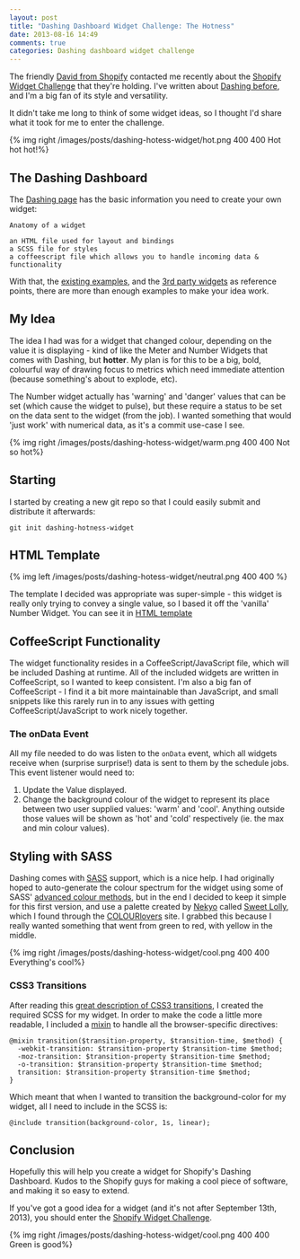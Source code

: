 ```yaml
---
layout: post
title: "Dashing Dashboard Widget Challenge: The Hotness"
date: 2013-08-16 14:49
comments: true
categories: Dashing dashboard widget challenge
---
```


The friendly [David from Shopify](https://twitter.com/davefp) contacted me
recently about the [Shopify Widget
Challenge](http://dashing.challengepost.com/) that they're holding. I've
written about [Dashing before](/blog/2013/01/23/dashboards-for-graphite), and
I'm a big fan of its style and versatility.

It didn't take me long to think of some widget ideas, so I thought I'd share
what it took for me to enter the challenge.

{% img right /images/posts/dashing-hotess-widget/hot.png 400 400 Hot hot hot!%}

<!--more-->

## The Dashing Dashboard

The [Dashing page](http://shopify.github.io/dashing/) has the basic information
you need to create your own widget:

    Anatomy of a widget

    an HTML file used for layout and bindings
    a SCSS file for styles
    a coffeescript file which allows you to handle incoming data & functionality

With that, the [existing
examples](https://github.com/Shopify/dashing/tree/master/templates/project/widgets),
and the [3rd party
widgets](https://github.com/Shopify/dashing/wiki/Additional-Widgets) as
reference points, there are more than enough examples to make your idea work.

## My Idea

The idea I had was for a widget that changed colour, depending on the value it
is displaying - kind of like the Meter and Number Widgets that comes with
Dashing, but __hotter__. My plan is for this to be a big, bold, colourful way of
drawing focus to metrics which need immediate attention (because something's
about to explode, etc).

The Number widget actually has 'warning' and 'danger' values that can be set
(which cause the widget to pulse), but these require a status to be set on the
data sent to the widget (from the job). I wanted something that would 'just
work' with numerical data, as it's a commit use-case I see.

{% img right /images/posts/dashing-hotess-widget/warm.png 400 400 Not so hot%}

## Starting

I started by creating a new git repo so that I could easily submit and
distribute it afterwards:

    git init dashing-hotness-widget

## HTML Template

{% img left /images/posts/dashing-hotess-widget/neutral.png 400 400 %}

The template I decided was appropriate was super-simple - this widget is really
only trying to convey a single value, so I based it off the 'vanilla' Number
Widget. You can see it in [HTML template](hotness.html)


## CoffeeScript Functionality

The widget functionality resides in a CoffeeScript/JavaScript file, which will
be included Dashing at runtime. All of the included widgets are written in
CoffeeScript, so I wanted to keep consistent. I'm also a big fan of
CoffeeScript - I find it a bit more maintainable than JavaScript, and small
snippets like this rarely run in to any issues with getting
CoffeeScript/JavaScript to work nicely together.

### The onData Event

All my file needed to do was listen to the `onData` event, which all widgets
receive when (surprise surprise!) data is sent to them by the schedule jobs.
This event listener would need to:

1. Update the Value displayed.
1. Change the background colour of the widget to represent its place between
two user supplied values: 'warm' and 'cool'. Anything outside those values will
be shown as 'hot' and 'cold' respectively (ie. the max and min colour values).

## Styling with SASS

Dashing comes with [SASS](http://sass-lang.com/) support, which is a nice help.
I had originally hoped to auto-generate the colour spectrum for the widget
using some of SASS' [advanced colour
methods](http://nex-3.com/posts/89-powerful-color-manipulation-with-sass), but
in the end I decided to keep it simple for this first version, and use a
palette created by [Nekyo](http://www.colourlovers.com/lover/nekoyo) called
[Sweet Lolly](http://www.colourlovers.com/palette/56122/Sweet_Lolly), which I
found through the [COLOURlovers](http://www.colourlovers.com/) site. I grabbed
this because I really wanted something that went from green to red, with yellow
in the middle.

{% img right /images/posts/dashing-hotess-widget/cool.png 400 400 Everything's cool%}

### CSS3 Transitions

After reading this [great description of CSS3
transitions](http://css3.bradshawenterprises.com/transitions/), I created the
required SCSS for my widget. In order to make the code a little more readable,
I included a
[mixin](http://sass-lang.com/docs/yardoc/file.SASS_REFERENCE.html#mixins) to
handle all the browser-specific directives:

    @mixin transition($transition-property, $transition-time, $method) {
      -webkit-transition: $transition-property $transition-time $method;
      -moz-transition: $transition-property $transition-time $method;
      -o-transition: $transition-property $transition-time $method;
      transition: $transition-property $transition-time $method;
    }

Which meant that when I wanted to transition the background-color for my
widget, all I need to include in the SCSS is:
  
    @include transition(background-color, 1s, linear);

## Conclusion

Hopefully this will help you create a widget for Shopify's Dashing Dashboard.
Kudos to the Shopify guys for making a cool piece of software, and making it so
easy to extend.

If you've got a good idea for a widget (and it's not after September 13th,
2013), you should enter the [Shopify Widget
Challenge](http://dashing.challengepost.com/).

{% img right /images/posts/dashing-hotess-widget/cool.png 400 400 Green is good%}
